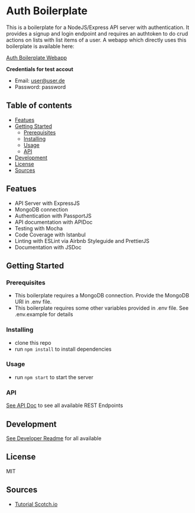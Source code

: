 # Auth Boilerplate

This is a boilerplate for a NodeJS/Express API server with authentication.
It provides a signup and login endpoint and requires an authtoken
to do crud actions on lists with list items of a user.
A webapp which directly uses this boilerplate is available here:

[Auth Boilerplate Webapp](https://authexamplefront.lassetodt.de)

**Credentials for test accout**
- Email: user@user.de
- Password: password

## Table of contents

<!-- toc -->

- [Featues](#featues)
- [Getting Started](#getting-started)
  * [Prerequisites](#prerequisites)
  * [Installing](#installing)
  * [Usage](#usage)
  * [API](#api)
- [Development](#development)
- [License](#license)
- [Sources](#sources)

<!-- tocstop -->

## Featues

- API Server with ExpressJS
- MongoDB connection
- Authentication with PassportJS
- API documentation with APIDoc
- Testing with Mocha
- Code Coverage with Istanbul
- Linting with ESLint via Airbnb Styleguide and PrettierJS
- Documentation with JSDoc

## Getting Started

### Prerequisites

- This boilerplate requires a MongoDB connection. Provide the MongoDB URI in .env file.
- This boilerplate requires some other variables provided in .env file. See .env.example for details

### Installing

- clone this repo
- run `npm install` to install dependencies

### Usage

- run `npm start` to start the server

### API

[See API Doc](docs/API.md) to see all available REST Endpoints

## Development

[See Developer Readme](docs/DEV_README.md) for all available

## License

MIT

## Sources
- [Tutorial Scotch.io](https://scotch.io/tutorials/easy-node-authentication-setup-and-local)

